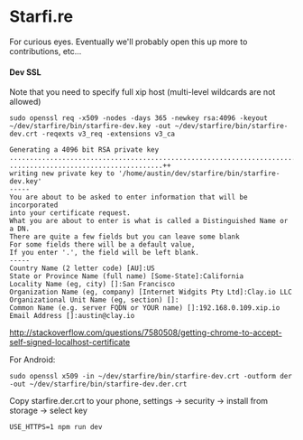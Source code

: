 # Starfi.re

For curious eyes. Eventually we'll probably open this up more to contributions, etc...


#### Dev SSL

Note that you need to specify full xip host (multi-level wildcards are not allowed)

```
sudo openssl req -x509 -nodes -days 365 -newkey rsa:4096 -keyout ~/dev/starfire/bin/starfire-dev.key -out ~/dev/starfire/bin/starfire-dev.crt -reqexts v3_req -extensions v3_ca
```
```
Generating a 4096 bit RSA private key
...............................................................................................................................++
......................................++
writing new private key to '/home/austin/dev/starfire/bin/starfire-dev.key'
-----
You are about to be asked to enter information that will be incorporated
into your certificate request.
What you are about to enter is what is called a Distinguished Name or a DN.
There are quite a few fields but you can leave some blank
For some fields there will be a default value,
If you enter '.', the field will be left blank.
-----
Country Name (2 letter code) [AU]:US
State or Province Name (full name) [Some-State]:California
Locality Name (eg, city) []:San Francisco
Organization Name (eg, company) [Internet Widgits Pty Ltd]:Clay.io LLC
Organizational Unit Name (eg, section) []:
Common Name (e.g. server FQDN or YOUR name) []:192.168.0.109.xip.io
Email Address []:austin@clay.io
```

http://stackoverflow.com/questions/7580508/getting-chrome-to-accept-self-signed-localhost-certificate

For Android:
```
sudo openssl x509 -in ~/dev/starfire/bin/starfire-dev.crt -outform der -out ~/dev/starfire/bin/starfire-dev.der.crt
```

Copy starfire.der.crt to your phone, settings -> security -> install from storage -> select key

`USE_HTTPS=1 npm run dev`
